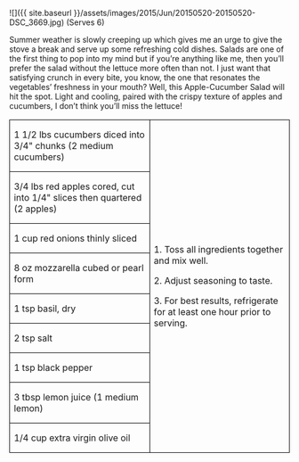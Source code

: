 ![]({{ site.baseurl }}/assets/images/2015/Jun/20150520-20150520-DSC_3669.jpg)
(Serves 6)

Summer weather is slowly creeping up which gives me an urge to give the stove a break and serve up some refreshing cold dishes. Salads are one of the first thing to pop into my mind but if you’re anything like me, then you’ll prefer the salad without the lettuce more often than not. I just want that satisfying crunch in every bite, you know, the one that resonates the vegetables’ freshness in your mouth? Well, this Apple-Cucumber Salad will hit the spot. Light and cooling, paired with the crispy texture of apples and cucumbers, I don’t think you’ll miss the lettuce!

<table border=1 cellspacing=0 cellpadding=0
 style='border-collapse:collapse;border:none;'>
 <tr>
  <td style='width:50%;border:solid windowtext 1.0pt;mso-border-alt:
  solid windowtext .5pt;padding:0in 5.4pt 0in 5.4pt'>
  <p>1 1/2 lbs cucumbers diced into 3/4" chunks (2 medium cucumbers)
  </td>
  <td rowspan=9 style='border:solid windowtext 1.0pt;
  border-left:none;padding:0in 5.4pt 0in 5.4pt;'>
  <p>1. Toss all ingredients together and mix
  well.</p>
  <p>2. Adjust seasoning to taste.</p>
  <p>3. For best results, refrigerate for at least
  one hour prior to serving.</p>
  </td>
 </tr>
 <tr>
  <td style='border:solid windowtext 1.0pt;border-top:
  none;padding:0in 5.4pt 0in 5.4pt;'>
  <p>3/4 lbs red apples
  cored, cut into 1/4" slices then quartered (2 apples)</p>
  </td>
 </tr>
 <tr>
  <td style='border:solid windowtext 1.0pt;border-top:
  none; padding:0in 5.4pt 0in 5.4pt;'>
  <p>1 cup red onions thinly sliced</p>
  </td>
 </tr>
 <tr>
  <td width=217 style='border:solid windowtext 1.0pt;border-top: none; padding:0in 5.4pt 0in 5.4pt'>
  <p>8 oz mozzarella
  cubed or pearl form</p>
  </td>
 </tr>
 <tr>
  <td style='border:solid windowtext 1.0pt;border-top:
  none; padding:0in 5.4pt 0in 5.4pt'>
  <p>1 tsp basil, dry</p>
  </td>
 </tr>
 <tr>
  <td style='border:solid windowtext 1.0pt;border-top:
  none; padding:0in 5.4pt 0in 5.4pt'>
  <p>2 tsp salt</p>
  </td>
 </tr>
 <tr>
  <td style='border:solid windowtext 1.0pt;border-top:
  none; padding:0in 5.4pt 0in 5.4pt'>
  <p>1 tsp black pepper</p>
  </td>
 </tr>
 <tr>
  <td style='border:solid windowtext 1.0pt;border-top:
  none; padding:0in 5.4pt 0in 5.4pt'>
  <p>3 tbsp lemon juice
  (1 medium lemon)</p>
  </td>
 </tr>
 <tr>
  <td style='border:solid windowtext 1.0pt;border-top:
  none; padding:0in 5.4pt 0in 5.4pt'>
  <p>1/4 cup extra virgin olive oil</p>
  </td>
 </tr>
</table>